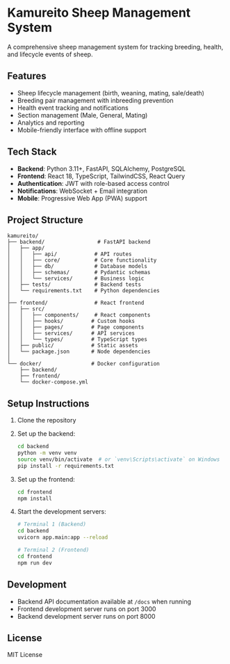 # Kamureito Sheep Management System

A comprehensive sheep management system for tracking breeding, health, and lifecycle events of sheep.

## Features

- Sheep lifecycle management (birth, weaning, mating, sale/death)
- Breeding pair management with inbreeding prevention
- Health event tracking and notifications
- Section management (Male, General, Mating)
- Analytics and reporting
- Mobile-friendly interface with offline support

## Tech Stack

- **Backend**: Python 3.11+, FastAPI, SQLAlchemy, PostgreSQL
- **Frontend**: React 18, TypeScript, TailwindCSS, React Query
- **Authentication**: JWT with role-based access control
- **Notifications**: WebSocket + Email integration
- **Mobile**: Progressive Web App (PWA) support

## Project Structure

```
kamureito/
├── backend/                 # FastAPI backend
│   ├── app/
│   │   ├── api/            # API routes
│   │   ├── core/           # Core functionality
│   │   ├── db/             # Database models
│   │   ├── schemas/        # Pydantic schemas
│   │   └── services/       # Business logic
│   ├── tests/              # Backend tests
│   └── requirements.txt    # Python dependencies
│
├── frontend/               # React frontend
│   ├── src/
│   │   ├── components/     # React components
│   │   ├── hooks/         # Custom hooks
│   │   ├── pages/         # Page components
│   │   ├── services/      # API services
│   │   └── types/         # TypeScript types
│   ├── public/            # Static assets
│   └── package.json       # Node dependencies
│
└── docker/                # Docker configuration
    ├── backend/
    ├── frontend/
    └── docker-compose.yml
```

## Setup Instructions

1. Clone the repository
2. Set up the backend:
   ```bash
   cd backend
   python -m venv venv
   source venv/bin/activate  # or `venv\Scripts\activate` on Windows
   pip install -r requirements.txt
   ```

3. Set up the frontend:
   ```bash
   cd frontend
   npm install
   ```

4. Start the development servers:
   ```bash
   # Terminal 1 (Backend)
   cd backend
   uvicorn app.main:app --reload

   # Terminal 2 (Frontend)
   cd frontend
   npm run dev
   ```

## Development

- Backend API documentation available at `/docs` when running
- Frontend development server runs on port 3000
- Backend development server runs on port 8000

## License

MIT License
